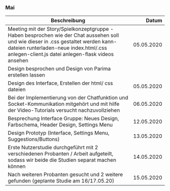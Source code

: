 ### Mai

| Beschreibung                                                                                                                                                    |      Datum |
| --------------------------------------------------------------------------------------------------------------------------------------------------------------- | ---------: |
| Meeting mit der Story/Spielkonzeptgruppe - Haben besprochen wie der Chat aussehen soll und wie dieser in .css gestaltet werden kann-dateien runterladen-neue index.html/.css anlegen-client.js datei anlegen-flask videos ansehen                                                                                                                       | 05.05.2020 |                                                                                                                                                         |            |
| Design besprochen und Design von Parima erstellen lassen |                                                                                                      | 03.05.2020 |
| Design des Interface, Erstellen der html/ css dateien                                                                                                           | 05.05.2020 |
| Bei der Implementierung von der Chatfunktion und Socket-Kommunikation mitgehört und mit hilfe der Video-Tutorials versucht nachzuvollziehen                     | 06.05.2020 |
| Besprechung Interface Gruppe: Neues Design, Farbschema, Header Design, Settings Menu                                                                            | 12.05.2020 |
| Design Prototyp (Interface, Settings Menu, Suggestions/Buttons)                                                                                                 | 13.05.2020 |
| Erste Nutzerstudie durchgeführt mit 2 verschiedenen Probanten / Arbeit aufgeteilt, sodass wir beide die Studien separat machen können                           | 14.05.2020 |
| Nach weiteren Probanten gesucht und 2 weitere gefunden (geplante Studie am 16/17.05.20)                                                                         | 15.05.2020 |